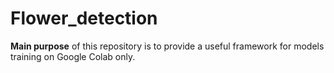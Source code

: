 # Flower_detection

**Main purpose** of this repository is to provide a useful framework for models training on Google Colab only.
